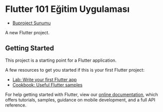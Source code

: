 # Flutter 101 Eğitim Uygulaması

- [Buproject Sunumu](https://drive.google.com/file/d/1r8xUm1g0Gc_OasgqkOALQaNFxnbY51uM/view?usp=sharing)

A new Flutter project.

## Getting Started

This project is a starting point for a Flutter application.

A few resources to get you started if this is your first Flutter project:

- [Lab: Write your first Flutter app](https://flutter.dev/docs/get-started/codelab)
- [Cookbook: Useful Flutter samples](https://flutter.dev/docs/cookbook)

For help getting started with Flutter, view our
[online documentation](https://flutter.dev/docs), which offers tutorials,
samples, guidance on mobile development, and a full API reference.
